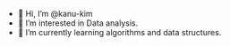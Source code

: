 - 👋 Hi, I’m @kanu-kim
- 👀 I’m interested in Data analysis.
- 🌱 I’m currently learning algorithms and data structures.
